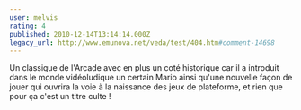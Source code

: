 ```yaml
---
user: melvis
rating: 4
published: 2010-12-14T13:14:14.000Z
legacy_url: http://www.emunova.net/veda/test/404.htm#comment-14698
---
```

Un classique de l'Arcade avec en plus un coté historique car il a introduit dans le monde vidéoludique un certain Mario ainsi qu'une nouvelle façon de jouer qui ouvrira la voie à la naissance des jeux de plateforme, et rien que pour ça c'est un titre culte !